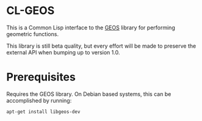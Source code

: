 # CL-GEOS #

This is a Common Lisp interface to the [GEOS](http://trac.osgeo.org/geos/)
library for performing geometric functions.

This library is still beta quality, but every effort will be made to preserve
the external API when bumping up to version 1.0.

# Prerequisites #

Requires the GEOS library. On Debian based systems, this can be accomplished by
running:

    apt-get install libgeos-dev
